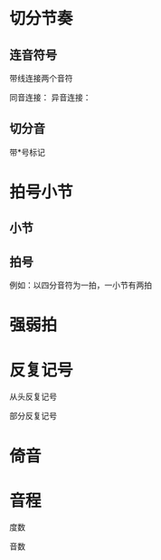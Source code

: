# 切分节奏

## 连音符号

带线连接两个音符

同音连接：
异音连接：



## 切分音  

带*号标记



# 拍号小节

## 小节

## 拍号

例如：以四分音符为一拍，一小节有两拍



# 强弱拍





# 反复记号

从头反复记号

部分反复记号



# 倚音



# 音程

度数

音数